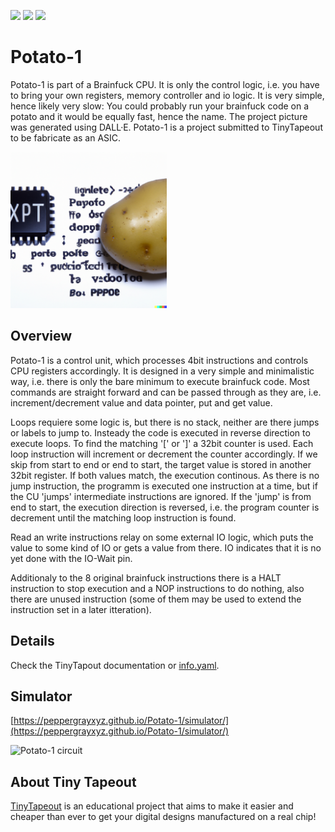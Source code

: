 ![](../../workflows/gds/badge.svg) ![](../../workflows/docs/badge.svg) ![](../../workflows/test/badge.svg)

# Potato-1

Potato-1 is part of a Brainfuck CPU. It is only the control logic, i.e. you have to bring your own registers, memory controller and io logic. It is very simple, hence likely very slow: You could probably run your brainfuck code on a potato and it would be equally fast, hence the name. The project picture was generated using DALL·E. Potato-1 is a project submitted to TinyTapeout to be fabricate as an ASIC.

<img src="doc/potato1.png" alt="Potato-1 teaser picture" height="250" />

## Overview

Potato-1 is a control unit, which processes 4bit instructions and controls CPU registers accordingly. It is designed in a very simple and minimalistic way, i.e. there is only the bare minimum to execute brainfuck code. Most commands are straight forward and can be passed through as they are, i.e. increment/decrement value and data pointer, put and get value.

Loops requiere some logic is, but there is no stack, neither are there jumps or labels to jump to. Insteady the code is executed in reverse direction to execute loops. To find the matching '[' or ']' a 32bit counter is used. Each loop instruction will increment or decrement the counter accordingly. If we skip from start to end or end to start, the target value is stored in another 32bit register. If both values match, the execution continous. As there is no jump instruction, the programm is executed one instruction at a time, but if the CU 'jumps' intermediate instructions are ignored. If the 'jump' is from end to start, the execution direction is reversed, i.e. the program counter is decrement until the matching loop instruction is found.

Read an write instructions relay on some external IO logic, which puts the value to some kind of IO or gets a value from there. IO indicates that it is no yet done with the IO-Wait pin.

Additionaly to the 8 original brainfuck instructions there is a HALT instruction to stop execution and a NOP instructions to do nothing, also there are unused instruction (some of them may be used to extend the instruction set in a later itteration).

## Details

Check the TinyTapout documentation or [info.yaml](info.yaml).

## Simulator

[https://peppergrayxyz.github.io/Potato-1/simulator/](https://peppergrayxyz.github.io/Potato-1/simulator/)

<img src="doc/potato1_circuit.png" alt="Potato-1 circuit" height="480" />

## About Tiny Tapeout

[TinyTapeout](https://tinytapeout.com) is an educational project that aims to make it easier and cheaper than ever to get your digital designs manufactured on a real chip!
